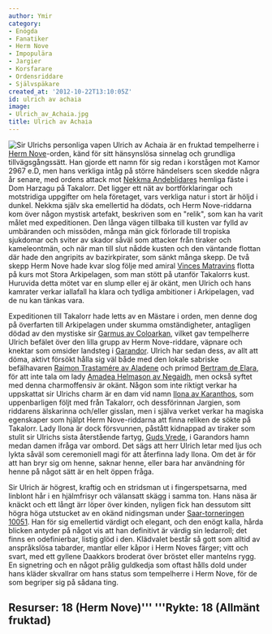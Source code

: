 ```yaml
---
author: Ymir
category:
- Enögda
- Fanatiker
- Herm Nove
- Impopulära
- Jargier
- Korsfarare
- Ordensriddare
- Självspäkare
created_at: '2012-10-22T13:10:05Z'
id: ulrich av achaia
image:
- Ulrich_av_Achaia.jpg
title: Ulrich av Achaia
---
```

![Sir Ulrichs personliga vapen] Ulrich av Achaia är en fruktad tempelherre i [Herm Nove]-orden, känd för sitt hänsynslösa sinnelag och grundliga tillvägsgångssätt. Han gjorde ett namn för sig redan i korstågen mot Kamor 2967 e.D, men hans verkliga intåg på större händelsers scen skedde några år senare, med ordens attack mot [Nekkma Andeblidares] hemliga fäste i Dom Harzagu på Takalorr. Det ligger ett nät av bortförklaringar och motstridiga uppgifter om hela företaget, vars verkliga natur i stort är höljd i dunkel. Nekkma själv ska emellertid ha dödats, och Herm Nove-riddarna kom över någon mystisk artefakt, beskriven som en "relik", som kan ha varit målet med expeditionen. Den långa vägen tillbaka till kusten var fylld av umbäranden och missöden, många män gick förlorade till tropiska sjukdomar och sviter av skador såväl som attacker från tiraker och kameleontmän, och när man till slut nådde kusten och den väntande flottan där hade den angripits av bazirkpirater, som sänkt många skepp. De två skepp Herm Nove hade kvar slog följe med amiral [Vinces Matravins] flotta på kurs mot Stora Arkipelagen, som man stött på utanför Takalorrs kust. Huruvida detta mötet var en slump eller ej är okänt, men Ulrich och hans kamrater verkar iallafall ha klara och tydliga ambitioner i Arkipelagen, vad de nu kan tänkas vara.

Expeditionen till Takalorr hade letts av en Mästare i orden, men denne dog på överfarten till Arkipelagen under skumma omständigheter, antagligen dödad av den mystiske sir [Garmus av Coloarkan], vilket gav tempelherre Ulrich befälet över den lilla grupp av Herm Nove-riddare, väpnare och knektar som omsider landsteg i [Garandor]. Ulrich har sedan dess, av allt att döma, aktivt försökt hålla sig väl både med den lokale sabriske befälhavaren [Raimon Trastamére av Aladene] och primod [Bertram de Elara], för att inte tala om lady [Amadea Helmason av Negaidh], men också syftet med denna charmoffensiv är okänt. Någon som inte riktigt verkar ha uppskattat sir Ulrichs charm är en dam vid namn [Ilona av Karanthos], som uppenbarligen följt med från Takalorr, och dessförinnan Jargien, som riddarens älskarinna och/eller gisslan, men i själva verket verkar ha magiska egenskaper som hjälpt Herm Nove-riddarna att finna reliken de sökte på Takalorr. Lady Ilona är dock försvunnen, påstått kidnappad av tiraker som stulit sir Ulrichs sista återstående fartyg, [Guds Vrede], i Garandors hamn medan damen ifråga var ombord. Det sägs att herr Ulrich letar med ljus och lykta såväl som ceremoniell magi för att återfinna lady Ilona. Om det är för att han bryr sig om henne, saknar henne, eller bara har användning för henne på något sätt är en helt öppen fråga.

Sir Ulrich är högrest, kraftig och en stridsman ut i fingerspetsarna, med linblont hår i en hjälmfrisyr och välansatt skägg i samma ton. Hans näsa är knäckt och ett långt ärr löper över kinden, nyligen fick han dessutom sitt högra höga utstucket av en okänd nidingsman under [Saar-torneringen 10051]. Han för sig emellertid värdigt och elegant, och den enögt kalla, hårda blicken antyder på något vis att han definitivt är värdig sin ledarroll; det finns en odefinierbar, listig glöd i den. Klädvalet består så gott som alltid av anspråkslösa tabarder, mantlar eller kåpor i Herm Noves färger; vitt och svart, med ett gyllene Daakkors broderat över bröstet eller mantelns rygg. En signetring och en något prålig guldkedja som oftast hålls dold under hans kläder skvallrar om hans status som tempelherre i Herm Nove, för de som begriper sig på sådana ting.

## Resurser: 18 (Herm Nove)''' '''Rykte: 18 (Allmänt fruktad)

  [Sir Ulrichs personliga vapen]: Ulrich_av_Achaia.jpg "Sir Ulrichs personliga vapen"
  [Herm Nove]: Herm_Nove
  [Nekkma Andeblidares]: Nekkma_Andeblidare
  [Vinces Matravins]: Vinces_Matravin_av_Kap_Vestane
  [Garmus av Coloarkan]: Garmus_av_Coloarkan
  [Garandor]: Garandor
  [Raimon Trastamére av Aladene]: Raimon_Trastamére_av_Aladene
  [Bertram de Elara]: Bertram_de_Elara
  [Amadea Helmason av Negaidh]: Amadea_Helmason_av_Negaidh
  [Ilona av Karanthos]: Ilona_av_Karanthos
  [Guds Vrede]: Guds_Vrede
  [Saar-torneringen 10051]: Saar-torneringen_10051